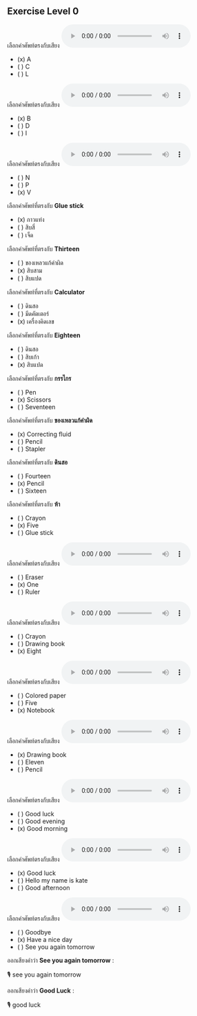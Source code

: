 ## Exercise Level 0

เลือกคำศัพท์ตรงกับเสียง  ![](/media/audio/a.mp3) 
 - (x) A
 - ( ) C
 - ( ) L


เลือกคำศัพท์ตรงกับเสียง  ![](/media/audio/b.mp3) 
 - (x) B
 - ( ) D
 - ( ) I


เลือกคำศัพท์ตรงกับเสียง  ![](/media/audio/v.mp3) 
 - ( ) N
 - ( ) P
 - (x) V


 เลือกคำศัพท์ที่ตรงกับ  **Glue stick**
 - (x) กาวแท่ง
 - ( ) สิบสี่
 - ( ) เจ็ด

 เลือกคำศัพท์ที่ตรงกับ  **Thirteen**
 - ( ) ของเหลวแก้คําผิด
 - (x) สิบสาม
 - ( ) สิบแปด

 เลือกคำศัพท์ที่ตรงกับ  **Calculator**
 - ( ) ดินสอ
 - ( ) มีดคัตเตอร์
 - (x) เครื่องคิดเลข

 เลือกคำศัพท์ที่ตรงกับ  **Eighteen**
 - ( ) ดินสอ
 - ( ) สิบเก้า
 - (x) สิบแปด

 เลือกคำศัพท์ที่ตรงกับ  **กรรไกร**
 - ( ) Pen
 - (x) Scissors
 - ( ) Seventeen

 เลือกคำศัพท์ที่ตรงกับ  **ของเหลวแก้คําผิด**
 - (x) Correcting fluid
 - ( ) Pencil
 - ( ) Stapler

 เลือกคำศัพท์ที่ตรงกับ  **ดินสอ**
 - ( ) Fourteen
 - (x) Pencil
 - ( ) Sixteen

 เลือกคำศัพท์ที่ตรงกับ  **ห้า**
 - ( ) Crayon
 - (x) Five
 - ( ) Glue stick

เลือกคำศัพท์ตรงกับเสียง  ![](/media/audio/one.mp3) 
 - ( ) Eraser
 - (x) One
 - ( ) Ruler


เลือกคำศัพท์ตรงกับเสียง  ![](/media/audio/eight.mp3) 
 - ( ) Crayon
 - ( ) Drawing book
 - (x) Eight


เลือกคำศัพท์ตรงกับเสียง  ![](/media/audio/notebook.mp3) 
 - ( ) Colored paper
 - ( ) Five
 - (x) Notebook


เลือกคำศัพท์ตรงกับเสียง  ![](/media/audio/drawing&#x20;book.mp3) 
 - (x) Drawing book
 - ( ) Eleven
 - ( ) Pencil


เลือกคำศัพท์ตรงกับเสียง  ![](/media/audio/good&#x20;morning.mp3) 
 - ( ) Good luck
 - ( ) Good evening
 - (x) Good morning


เลือกคำศัพท์ตรงกับเสียง  ![](/media/audio/Good&#x20;luck.mp3) 
 - (x) Good luck
 - ( ) Hello my name is kate
 - ( ) Good afternoon


เลือกคำศัพท์ตรงกับเสียง  ![](/media/audio/Have&#x20;a&#x20;nice&#x20;day.mp3) 
 - ( ) Goodbye
 - (x) Have a nice day
 - ( ) See you again tomorrow

ออกเสียงคำว่า  **See you again tomorrow** :

🎙️ see you again tomorrow

ออกเสียงคำว่า  **Good Luck** :

🎙️ good luck


